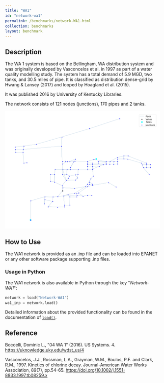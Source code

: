 ```yaml
---
title: "WA1"
id: "network-wa1"
permalink: /benchmarks/network-WA1.html
collection: benchmarks
layout: benchmark
---
```



## Description

The WA 1 system is based on the Bellingham, WA distribution system and was originally developed by Vasconcelos et al.
in 1997 as part of a water quality modelling study. The system has a total demand of 5.9 MGD, two tanks, and 30.5 miles
of pipe. It is classified as distribution dense-grid by Hwang & Lansey (2017) and looped by Hoagland et al. (2015).

It was published 2016 by University of Kentucky Libraries.

The network consists of 121 nodes (junctions), 170 pipes and 2 tanks.

<img src="../static/benchmarks/network-wa1/wa1_plot.png"/>

## How to Use

The WA1 network is provided as an .inp file and can be loaded into EPANET or any other software package
supporting .inp files.

### Usage in Python

The WA1 network is also available in Python through the key "*Network-WA1*":
```python
network = load("Network-WA1")
wa1_inp = network.load()
```

Detailed information about the provided functionality can be found in the documentation of
[`load()`](https://water-benchmark-hub.readthedocs.io/en/stable/water_benchmark_hub.networks.html#water_benchmark_hub.networks.networks.WA1.load).


## Reference

Boccelli, Dominic L., "04 WA 1" (2016). US Systems. 4.
https://uknowledge.uky.edu/wdst_us/4

Vasconcelos, J.J., Rossman, L.A., Grayman, W.M., Boulos, P.F. and Clark, R.M., 1997. Kinetics of chlorine decay.
Journal-American Water Works Association, 89(7), pp.54-65. https://doi.org/10.1002/j.1551-8833.1997.tb08259.x
